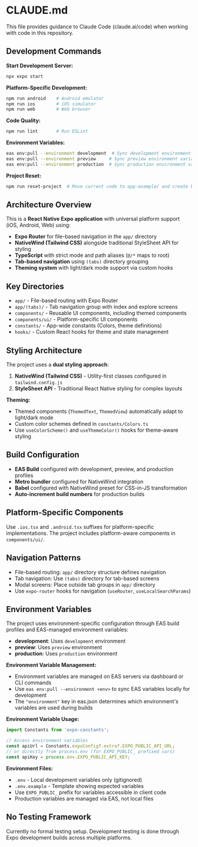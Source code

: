 # CLAUDE.md

This file provides guidance to Claude Code (claude.ai/code) when working with code in this repository.

## Development Commands

**Start Development Server:**
```bash
npx expo start
```

**Platform-Specific Development:**
```bash
npm run android    # Android emulator
npm run ios        # iOS simulator  
npm run web        # Web browser
```

**Code Quality:**
```bash
npm run lint       # Run ESLint
```

**Environment Variables:**
```bash
eas env:pull --environment development  # Sync development environment variables locally
eas env:pull --environment preview     # Sync preview environment variables locally  
eas env:pull --environment production  # Sync production environment variables locally
```

**Project Reset:**
```bash
npm run reset-project  # Move current code to app-example/ and create blank app/
```

## Architecture Overview

This is a **React Native Expo application** with universal platform support (iOS, Android, Web) using:

- **Expo Router** for file-based navigation in the `app/` directory
- **NativeWind (Tailwind CSS)** alongside traditional StyleSheet API for styling
- **TypeScript** with strict mode and path aliases (`@/*` maps to root)
- **Tab-based navigation** using `(tabs)` directory grouping
- **Theming system** with light/dark mode support via custom hooks

## Key Directories

- `app/` - File-based routing with Expo Router
- `app/(tabs)/` - Tab navigation group with index and explore screens
- `components/` - Reusable UI components, including themed components
- `components/ui/` - Platform-specific UI components
- `constants/` - App-wide constants (Colors, theme definitions)
- `hooks/` - Custom React hooks for theme and state management

## Styling Architecture

The project uses a **dual styling approach**:

1. **NativeWind (Tailwind CSS)** - Utility-first classes configured in `tailwind.config.js`
2. **StyleSheet API** - Traditional React Native styling for complex layouts

**Theming:**
- Themed components (`ThemedText`, `ThemedView`) automatically adapt to light/dark mode
- Custom color schemes defined in `constants/Colors.ts`
- Use `useColorScheme()` and `useThemeColor()` hooks for theme-aware styling

## Build Configuration

- **EAS Build** configured with development, preview, and production profiles
- **Metro bundler** configured for NativeWind integration
- **Babel** configured with NativeWind preset for CSS-in-JS transformation
- **Auto-increment build numbers** for production builds

## Platform-Specific Components

Use `.ios.tsx` and `.android.tsx` suffixes for platform-specific implementations. The project includes platform-aware components in `components/ui/`.

## Navigation Patterns

- File-based routing: `app/` directory structure defines navigation
- Tab navigation: Use `(tabs)` directory for tab-based screens
- Modal screens: Place outside tab groups in `app/` directory
- Use `expo-router` hooks for navigation (`useRouter`, `useLocalSearchParams`)

## Environment Variables

The project uses environment-specific configuration through EAS build profiles and EAS-managed environment variables:

- **development**: Uses `development` environment
- **preview**: Uses `preview` environment  
- **production**: Uses `production` environment

**Environment Variable Management:**
- Environment variables are managed on EAS servers via dashboard or CLI commands
- Use `eas env:pull --environment <env>` to sync EAS variables locally for development
- The `"environment"` key in eas.json determines which environment's variables are used during builds

**Environment Variable Usage:**
```typescript
import Constants from 'expo-constants';

// Access environment variables
const apiUrl = Constants.expoConfig?.extra?.EXPO_PUBLIC_API_URL;
// or directly from process.env (for EXPO_PUBLIC_ prefixed vars)
const apiKey = process.env.EXPO_PUBLIC_API_KEY;
```

**Environment Files:**
- `.env` - Local development variables only (gitignored)
- `.env.example` - Template showing expected variables
- Use `EXPO_PUBLIC_` prefix for variables accessible in client code
- Production variables are managed via EAS, not local files

## No Testing Framework

Currently no formal testing setup. Development testing is done through Expo development builds across multiple platforms.